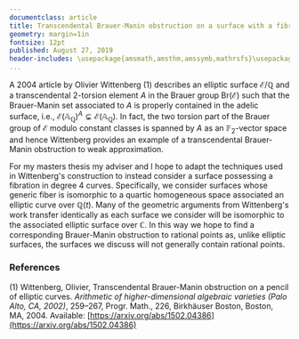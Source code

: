 ```yaml
---
documentclass: article
title: Transcendental Brauer-Manin obstruction on a surface with a fibration in degree four curves
geometry: margin=1in
fontsize: 12pt
published: August 27, 2019
header-includes: \usepackage{amsmath,amsthm,amssymb,mathrsfs}\usepackage[all]{xy}
...  
```


A 2004 article by Olivier Wittenberg (1) describes an elliptic surface
$\mathcal{E}/\mathbb{Q}$ and a transcendental $2$-torsion element $A$
in the Brauer group $\text{Br}(\mathcal{E})$ such that the Brauer-Manin set
associated to $A$ is properly contained in the adelic surface, i.e.,
$\mathcal{E}\left(\mathbb{A}_{\mathbb{Q}}\right)^{A}
\subsetneq\mathcal{E}(\mathbb{A}_{\mathbb{Q}})$. In fact, the two torsion part
of the Brauer group of $\mathcal{E}$ modulo constant classes is spanned by $A$
as an $\mathbb{F}_2$-vector space and hence Wittenberg provides an example of a
transcendental Brauer-Manin obstruction to weak approximation.

For my masters thesis my adviser and I hope to adapt the techniques used in
Wittenberg's construction to
instead consider a surface possessing a fibration in degree $4$ curves.
Specifically, we consider surfaces whose generic fiber is isomorphic to
a quartic homogeneous
space associated an elliptic curve over $\mathbb{Q}(t)$. Many of
the
geometric arguments from Wittenberg's work transfer identically as each surface
we consider will be isomorphic to the associated elliptic surface 
over $\mathbb{C}.$
In this way we hope to find a corresponding Brauer-Manin obstruction
to rational points as, unlike elliptic surfaces, the surfaces we
discuss will not
generally contain rational points.

### References

(1) Wittenberg, Olivier, Transcendental Brauer-Manin obstruction on a pencil
    of elliptic curves. *Arithmetic of higher-dimensional algebraic varieties
    (Palo Alto, CA, 2002)*, 259–267, Progr. Math., 226, Birkhäuser Boston,
    Boston, MA, 2004.
    Available:
    [https://arxiv.org/abs/1502.04386](https://arxiv.org/abs/1502.04386)
